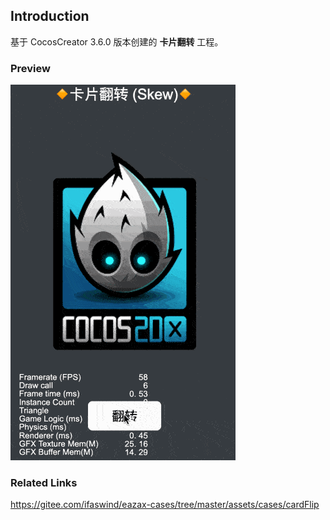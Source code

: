 ## Introduction
基于 CocosCreator 3.6.0 版本创建的 **卡片翻转** 工程。

### Preview
![image](../../../gif/202206/2022062901.gif)

### Related Links
https://gitee.com/ifaswind/eazax-cases/tree/master/assets/cases/cardFlip